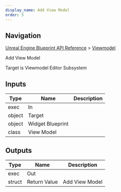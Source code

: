 ```yaml
---
display_name: Add View Model
order: 5
---
```

## Navigation

[Unreal Engine Blueprint API Reference](https://dev.epicgames.com/documentation/en-us/unreal-engine/BlueprintAPI) > [Viewmodel](https://dev.epicgames.com/documentation/en-us/unreal-engine/BlueprintAPI/Viewmodel)

Add View Model

Target is Viewmodel Editor Subsystem

## Inputs

| Type | Name | Description |
| --- | --- | --- |
| exec | In |  |
| object | Target |  |
| object | Widget Blueprint |  |
| class | View Model |  |

## Outputs

| Type | Name | Description |
| --- | --- | --- |
| exec | Out |  |
| struct | Return Value | Add View Model |
